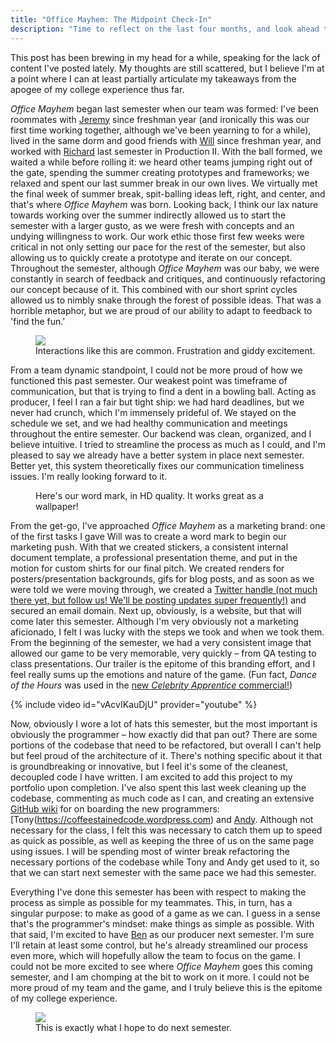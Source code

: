 ```yaml
---
title: "Office Mayhem: The Midpoint Check-In"
description: "Time to reflect on the last four months, and look ahead to the next six. It's been a long journey, but a surprisingly smooth one."
---
```


This post has been brewing in my head for a while, speaking for the lack of content I've posted lately. My thoughts are still scattered, but I believe I'm at a point where I can at least partially articulate my takeaways from the apogee of my college experience thus far.

_Office Mayhem_ began last semester when our team was formed: I've been roommates with [Jeremy](https://jeremyroot.squarespace.com/blog/) since freshman year (and ironically this was our first time working together, although we've been yearning to for a while), lived in the same dorm and good friends with [Will](https://www.willconcannonart.com) since freshman year, and worked with [Richard](http://richardkingcapstone.blogspot.com/) last semester in Production II. With the ball formed, we waited a while before rolling it: we heard other teams jumping right out of the gate, spending the summer creating prototypes and frameworks; we relaxed and spent our last summer break in our own lives. We virtually met the final week of summer break, spit-balling ideas left, right, and center, and that's where _Office Mayhem_ was born. Looking back, I think our lax nature towards working over the summer indirectly allowed us to start the semester with a larger gusto, as we were fresh with concepts and an undying willingness to work. Our work ethic those first few weeks were critical in not only setting our pace for the rest of the semester, but also allowing us to quickly create a prototype and iterate on our concept. Throughout the semester, although _Office Mayhem_ was our baby, we were constantly in search of feedback and critiques, and continuously refactoring our concept because of it. This combined with our short sprint cycles allowed us to nimbly snake through the forest of possible ideas. That was a horrible metaphor, but we are proud of our ability to adapt to feedback to 'find the fun.'

<figure class="align-center" style="width: 640">
 <img src="{{ site.url }}{{ site.baseurl }}/assets/images/blog/2016/12/stolen.gif">
  <figcaption>Interactions like this are common. Frustration and giddy excitement.</figcaption>
</figure>

From a team dynamic standpoint, I could not be more proud of how we functioned this past semester. Our weakest point was timeframe of communication, but that is trying to find a dent in a bowling ball. Acting as producer, I feel I ran a fair but tight ship: we had hard deadlines, but we never had crunch, which I'm immensely prideful of. We stayed on the schedule we set, and we had healthy communication and meetings throughout the entire semester. Our backend was clean, organized, and I believe intuitive. I tried to streamline the process as much as I could, and I'm pleased to say we already have a better system in place next semester. Better yet, this system theoretically fixes our communication timeliness issues. I'm really looking forward to it.

<figure class="align-center">
 <a href="{{ site.url }}{{ site.baseurl }}/assets/images/blog/2016/12/om_logo_hd.png"<img src="{{ site.url }}{{ site.baseurl }}/assets/images/blog/2016/12/om_logo_hd.png"></a>
  <figcaption>Here's our word mark, in HD quality. It works great as a wallpaper!</figcaption>
</figure>

From the get-go, I've approached _Office Mayhem_ as a marketing brand: one of the first tasks I gave Will was to create a word mark to begin our marketing push. With that we created stickers, a consistent internal document template, a professional presentation theme, and put in the motion for custom shirts for our final pitch. We created renders for posters/presentation backgrounds, gifs for blog posts, and as soon as we were told we were moving through, we created a [Twitter handle (not much there yet, but follow us! We'll be posting updates super frequently!)](https://twitter.com/officemayhem) and secured an email domain. Next up, obviously, is a website, but that will come later this semester. Although I'm very obviously not a marketing aficionado, I felt I was lucky with the steps we took and when we took them. From the beginning of the semester, we had a very consistent image that allowed our game to be very memorable, very quickly – from QA testing to class presentations. Our trailer is the epitome of this branding effort, and I feel really sums up the emotions and nature of the game. (Fun fact, _Dance of the Hours_ was used in the [new _Celebrity Apprentice_ commercial!](https://www.youtube.com/watch?v=Z8OWIjBUcBU))

{% include video id="vAcvIKauDjU" provider="youtube" %}

Now, obviously I wore a lot of hats this semester, but the most important is obviously the programmer – how exactly did that pan out? There are some portions of the codebase that need to be refactored, but overall I can't help but feel proud of the architecture of it. There's nothing specific about it that is groundbreaking or innovative, but I feel it's some of the cleanest, decoupled code I have written. I am excited to add this project to my portfolio upon completion. I've also spent this last week cleaning up the codebase, commenting as much code as I can, and creating an extensive [GitHub wiki](https://github.com/tyskwo/OfficeMayhem/wiki) for on boarding the new programmers: [Tony(https://coffeestainedcode.wordpress.com) and [Andy](https://andrewmillsaplichkingproductions.wordpress.com). Although not necessary for the class, I felt this was necessary to catch them up to speed as quick as possible, as well as keeping the three of us on the same page using issues. I will be spending most of winter break refactoring the necessary portions of the codebase while Tony and Andy get used to it, so that we can start next semester with the same pace we had this semester.

Everything I've done this semester has been with respect to making the process as simple as possible for my teammates. This, in turn, has a singular purpose: to make as good of a game as we can. I guess in a sense that's the programmer's mindset: make things as simple as possible. With that said, I'm excited to have [Ben](https://benjaminlander.wordpress.com) as our producer next semester. I'm sure I'll retain at least some control, but he's already streamlined our process even more, which will hopefully allow the team to focus on the game. I could not be more excited to see where _Office Mayhem_ goes this coming semester, and I am chomping at the bit to work on it more. I could not be more proud of my team and the game, and I truly believe this is the epitome of my college experience.

<figure class="align-center">
 <img src="{{ site.url }}{{ site.baseurl }}/assets/images/blog/2016/12/inthezone.gif">
  <figcaption>This is exactly what I hope to do next semester.</figcaption>
</figure>

